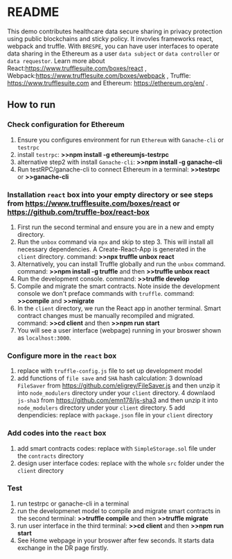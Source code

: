 # README
This demo contributes healthcare data secure sharing in privacy protection using public blockchains and sticky policy. It invovles frameworks react, webpack and truffle. With `BRESPE`, you can have user interfaces to operate data sharing in the Ethereum as a user `data subject` or `data controller` or `data requestor`. Learn more about React:https://www.trufflesuite.com/boxes/react , Webpack:https://www.trufflesuite.com/boxes/webpack , Truffle: https://www.trufflesuite.com and Ethereum: https://ethereum.org/en/ .
## How to run
### Check configuration for Ethereum
1. Ensure you configures environment for run `Ethereum` with `Ganache-cli` or `testrpc`
2. install `testrpc`: **>>npm install -g ethereumjs-testrpc**
3. alternative step2 with install `Ganache-cli`: **>>npm install -g ganache-cli**
4. Run testRPC/ganache-cli to connect Ethereum in a terminal: **>>testrpc** or **>>ganache-cli**
### Installation `react` box into your empty directory or see steps from https://www.trufflesuite.com/boxes/react or https://github.com/truffle-box/react-box
1. First run the second terminal and ensure you are in a new and empty directory.
2. Run the `unbox` command via `npx` and skip to step 3. This will install all necessary dependencies. A Create-React-App is generated in the `client` directory.
command: **>>npx truffle unbox react**
3. Alternatively, you can install Truffle globally and run the `unbox` command.
command: **>>npm install -g truffle** and then **>>truffle unbox react**
4. Run the development console.
command: **>>truffle develop**
5. Compile and migrate the smart contracts. Note inside the development console we don't preface commands with `truffle`.
command: **>>compile** and **>>migrate**
6. In the `client` directory, we run the React app in another terminal. Smart contract changes must be manually recompiled and migrated.
command: **>>cd client** and then **>>npm run start**
7. You will see a user interface (webpage) running in your broswer shown as `localhost:3000`.
### Configure more in the `react` box
1. replace with `truffle-config.js` file to set up development model
2. add functions of `file save` and `SHA` hash calculation: 
3  download `FileSaver` from https://github.com/eligrey/FileSaver.js and then unzip it into `node_modulers` directory under your `client` directory.
4  downlaod `js-sha3` from https://github.com/emn178/js-sha3 and then unzip it into `node_modulers` directory under your `client` directory.
5  add denpendicies: replace with `package.json` file in your `client` directory
### Add codes into the `react` box
1. add smart contracts codes: replace with `SimpleStorage.sol` file under the `contracts` directory
2. design user interface codes: replace with the whole `src` folder under the `client` directory
### Test
1. run testrpc or ganache-cli in a terminal
2. run the developmenet model to compile and migrate smart contracts in the second terminal: **>>truffle compile** and then **>>truffle migrate**
3. run user interface in the third terminal: **>>cd client** and then **>>npm run start**
4. See Home webpage in your broswer after few seconds. It starts data exchange in the DR page firstly. 
